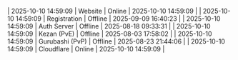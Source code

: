 | 2025-10-10 14:59:09 | Website | Online | 2025-10-10 14:59:09 |
| 2025-10-10 14:59:09 | Registration | Offline | 2025-09-09 16:40:23 |
| 2025-10-10 14:59:09 | Auth Server | Offline | 2025-08-18 09:33:31 |
| 2025-10-10 14:59:09 | Kezan (PvE) | Offline | 2025-08-03 17:58:02 |
| 2025-10-10 14:59:09 | Gurubashi (PvP) | Offline | 2025-08-23 21:44:06 |
| 2025-10-10 14:59:09 | Cloudflare | Online | 2025-10-10 14:59:09 |
